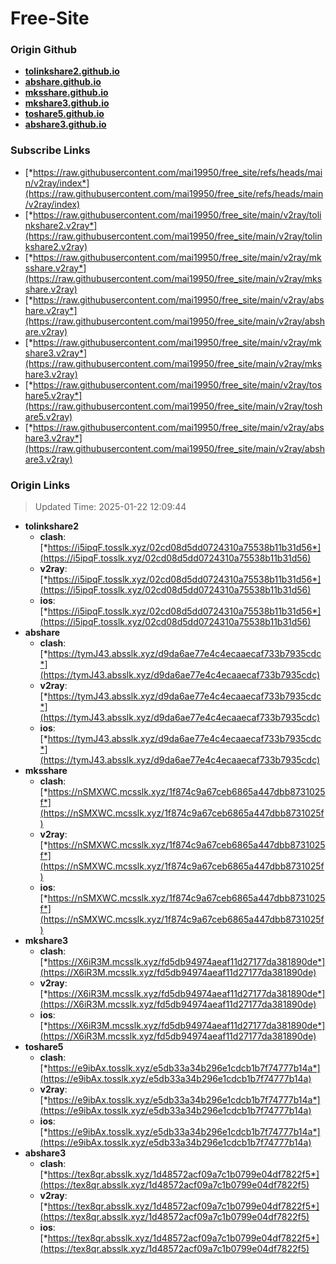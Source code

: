 # Free-Site

### Origin Github

- [**tolinkshare2.github.io**](https://github.com/tolinkshare2/tolinkshare2.github.io)
- [**abshare.github.io**](https://github.com/abshare/abshare.github.io)
- [**mksshare.github.io**](https://github.com/mksshare/mksshare.github.io)
- [**mkshare3.github.io**](https://github.com/mkshare3/mkshare3.github.io)
- [**toshare5.github.io**](https://github.com/toshare5/toshare5.github.io)
- [**abshare3.github.io**](https://github.com/abshare3/abshare3.github.io)

### Subscribe Links

- [*https://raw.githubusercontent.com/mai19950/free_site/refs/heads/main/v2ray/index*](https://raw.githubusercontent.com/mai19950/free_site/refs/heads/main/v2ray/index)
- [*https://raw.githubusercontent.com/mai19950/free_site/main/v2ray/tolinkshare2.v2ray*](https://raw.githubusercontent.com/mai19950/free_site/main/v2ray/tolinkshare2.v2ray)
- [*https://raw.githubusercontent.com/mai19950/free_site/main/v2ray/mksshare.v2ray*](https://raw.githubusercontent.com/mai19950/free_site/main/v2ray/mksshare.v2ray)
- [*https://raw.githubusercontent.com/mai19950/free_site/main/v2ray/abshare.v2ray*](https://raw.githubusercontent.com/mai19950/free_site/main/v2ray/abshare.v2ray)
- [*https://raw.githubusercontent.com/mai19950/free_site/main/v2ray/mkshare3.v2ray*](https://raw.githubusercontent.com/mai19950/free_site/main/v2ray/mkshare3.v2ray)
- [*https://raw.githubusercontent.com/mai19950/free_site/main/v2ray/toshare5.v2ray*](https://raw.githubusercontent.com/mai19950/free_site/main/v2ray/toshare5.v2ray)
- [*https://raw.githubusercontent.com/mai19950/free_site/main/v2ray/abshare3.v2ray*](https://raw.githubusercontent.com/mai19950/free_site/main/v2ray/abshare3.v2ray)

### Origin Links

> Updated Time: 2025-01-22 12:09:44

- **tolinkshare2**
  - **clash**: [*https://i5ipqF.tosslk.xyz/02cd08d5dd0724310a75538b11b31d56*](https://i5ipqF.tosslk.xyz/02cd08d5dd0724310a75538b11b31d56)
  - **v2ray**: [*https://i5ipqF.tosslk.xyz/02cd08d5dd0724310a75538b11b31d56*](https://i5ipqF.tosslk.xyz/02cd08d5dd0724310a75538b11b31d56)
  - **ios**: [*https://i5ipqF.tosslk.xyz/02cd08d5dd0724310a75538b11b31d56*](https://i5ipqF.tosslk.xyz/02cd08d5dd0724310a75538b11b31d56)
- **abshare**
  - **clash**: [*https://tymJ43.absslk.xyz/d9da6ae77e4c4ecaaecaf733b7935cdc*](https://tymJ43.absslk.xyz/d9da6ae77e4c4ecaaecaf733b7935cdc)
  - **v2ray**: [*https://tymJ43.absslk.xyz/d9da6ae77e4c4ecaaecaf733b7935cdc*](https://tymJ43.absslk.xyz/d9da6ae77e4c4ecaaecaf733b7935cdc)
  - **ios**: [*https://tymJ43.absslk.xyz/d9da6ae77e4c4ecaaecaf733b7935cdc*](https://tymJ43.absslk.xyz/d9da6ae77e4c4ecaaecaf733b7935cdc)
- **mksshare**
  - **clash**: [*https://nSMXWC.mcsslk.xyz/1f874c9a67ceb6865a447dbb8731025f*](https://nSMXWC.mcsslk.xyz/1f874c9a67ceb6865a447dbb8731025f)
  - **v2ray**: [*https://nSMXWC.mcsslk.xyz/1f874c9a67ceb6865a447dbb8731025f*](https://nSMXWC.mcsslk.xyz/1f874c9a67ceb6865a447dbb8731025f)
  - **ios**: [*https://nSMXWC.mcsslk.xyz/1f874c9a67ceb6865a447dbb8731025f*](https://nSMXWC.mcsslk.xyz/1f874c9a67ceb6865a447dbb8731025f)
- **mkshare3**
  - **clash**: [*https://X6iR3M.mcsslk.xyz/fd5db94974aeaf11d27177da381890de*](https://X6iR3M.mcsslk.xyz/fd5db94974aeaf11d27177da381890de)
  - **v2ray**: [*https://X6iR3M.mcsslk.xyz/fd5db94974aeaf11d27177da381890de*](https://X6iR3M.mcsslk.xyz/fd5db94974aeaf11d27177da381890de)
  - **ios**: [*https://X6iR3M.mcsslk.xyz/fd5db94974aeaf11d27177da381890de*](https://X6iR3M.mcsslk.xyz/fd5db94974aeaf11d27177da381890de)
- **toshare5**
  - **clash**: [*https://e9ibAx.tosslk.xyz/e5db33a34b296e1cdcb1b7f74777b14a*](https://e9ibAx.tosslk.xyz/e5db33a34b296e1cdcb1b7f74777b14a)
  - **v2ray**: [*https://e9ibAx.tosslk.xyz/e5db33a34b296e1cdcb1b7f74777b14a*](https://e9ibAx.tosslk.xyz/e5db33a34b296e1cdcb1b7f74777b14a)
  - **ios**: [*https://e9ibAx.tosslk.xyz/e5db33a34b296e1cdcb1b7f74777b14a*](https://e9ibAx.tosslk.xyz/e5db33a34b296e1cdcb1b7f74777b14a)
- **abshare3**
  - **clash**: [*https://tex8qr.absslk.xyz/1d48572acf09a7c1b0799e04df7822f5*](https://tex8qr.absslk.xyz/1d48572acf09a7c1b0799e04df7822f5)
  - **v2ray**: [*https://tex8qr.absslk.xyz/1d48572acf09a7c1b0799e04df7822f5*](https://tex8qr.absslk.xyz/1d48572acf09a7c1b0799e04df7822f5)
  - **ios**: [*https://tex8qr.absslk.xyz/1d48572acf09a7c1b0799e04df7822f5*](https://tex8qr.absslk.xyz/1d48572acf09a7c1b0799e04df7822f5)
